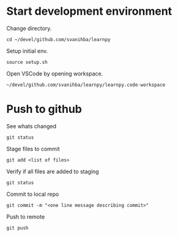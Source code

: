 # Start development environment

Change directory.
```
cd ~/devel/github.com/svanihba/learnpy
```

Setup initial env.
```
source setup.sh
```

Open VSCode by opening workspace.
```
~/devel/github.com/svanihba/learnpy/learnpy.code-workspace
```

# Push to github

See whats changed
```
git status
```

Stage files to commit
```
git add <list of files>
```

Verify if all files are added to staging
```
git status
```

Commit to local repo
```
git commit -m "<one line message describing commit>"
```

Push to remote
```
git push
```
